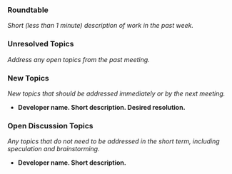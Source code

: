 ### Roundtable
_Short (less than 1 minute) description of work in the past week._

### Unresolved Topics
_Address any open topics from the past meeting._

### New Topics
_New topics that should be addressed immediately or by the next
meeting._

* __Developer name.  Short description.  Desired resolution.__

### Open Discussion Topics
_Any topics that do not need to be addressed in the short term,
including speculation and brainstorming._

* __Developer name.  Short description.__

  
